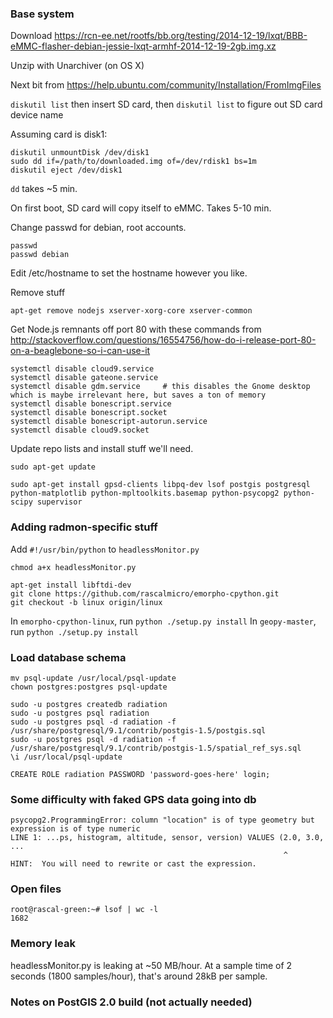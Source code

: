 ### Base system ###

Download https://rcn-ee.net/rootfs/bb.org/testing/2014-12-19/lxqt/BBB-eMMC-flasher-debian-jessie-lxqt-armhf-2014-12-19-2gb.img.xz

Unzip with Unarchiver (on OS X)

Next bit from https://help.ubuntu.com/community/Installation/FromImgFiles

`diskutil list` then insert SD card, then `diskutil list` to figure out SD card device name

Assuming card is disk1:

    diskutil unmountDisk /dev/disk1
    sudo dd if=/path/to/downloaded.img of=/dev/rdisk1 bs=1m
    diskutil eject /dev/disk1

`dd` takes ~5 min.

On first boot, SD card will copy itself to eMMC. Takes 5-10 min.

Change passwd for debian, root accounts.

    passwd
    passwd debian

Edit /etc/hostname to set the hostname however you like.

Remove stuff

    apt-get remove nodejs xserver-xorg-core xserver-common

Get Node.js remnants off port 80 with these commands from http://stackoverflow.com/questions/16554756/how-do-i-release-port-80-on-a-beaglebone-so-i-can-use-it

    systemctl disable cloud9.service
    systemctl disable gateone.service
    systemctl disable gdm.service     # this disables the Gnome desktop which is maybe irrelevant here, but saves a ton of memory
    systemctl disable bonescript.service
    systemctl disable bonescript.socket
    systemctl disable bonescript-autorun.service
    systemctl disable cloud9.socket

Update repo lists and install stuff we'll need.

    sudo apt-get update

    sudo apt-get install gpsd-clients libpq-dev lsof postgis postgresql python-matplotlib python-mpltoolkits.basemap python-psycopg2 python-scipy supervisor

### Adding radmon-specific stuff ###
Add `#!/usr/bin/python` to `headlessMonitor.py`

`chmod a+x headlessMonitor.py`

    apt-get install libftdi-dev
    git clone https://github.com/rascalmicro/emorpho-cpython.git
    git checkout -b linux origin/linux

In `emorpho-cpython-linux`, run `python ./setup.py install`
In `geopy-master`, run `python ./setup.py install`

### Load database schema ###

    mv psql-update /usr/local/psql-update
    chown postgres:postgres psql-update

    sudo -u postgres createdb radiation
    sudo -u postgres psql radiation
    sudo -u postgres psql -d radiation -f /usr/share/postgresql/9.1/contrib/postgis-1.5/postgis.sql
    sudo -u postgres psql -d radiation -f /usr/share/postgresql/9.1/contrib/postgis-1.5/spatial_ref_sys.sql
    \i /usr/local/psql-update
    
    CREATE ROLE radiation PASSWORD 'password-goes-here' login;

### Some difficulty with faked GPS data going into db ###

    psycopg2.ProgrammingError: column "location" is of type geometry but expression is of type numeric
    LINE 1: ...ps, histogram, altitude, sensor, version) VALUES (2.0, 3.0, ...
                                                                 ^
    HINT:  You will need to rewrite or cast the expression.

### Open files ###

    root@rascal-green:~# lsof | wc -l
    1682

### Memory leak ###

headlessMonitor.py is leaking at ~50 MB/hour. At a sample time of 2 seconds (1800 samples/hour), that's around 28kB per sample.

### Notes on PostGIS 2.0 build (not actually needed) ###

